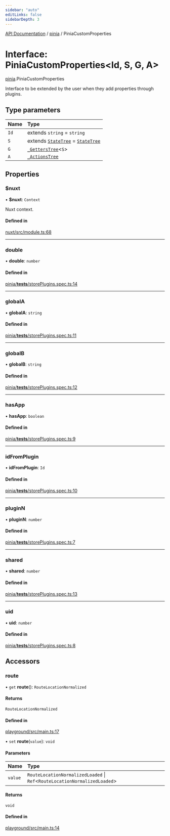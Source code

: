 ```yaml
---
sidebar: "auto"
editLinks: false
sidebarDepth: 3
---
```


[API Documentation](../index.md) / [pinia](../modules/pinia.md) / PiniaCustomProperties

# Interface: PiniaCustomProperties<Id, S, G, A\>

[pinia](../modules/pinia.md).PiniaCustomProperties

Interface to be extended by the user when they add properties through plugins.

## Type parameters

| Name | Type |
| :------ | :------ |
| `Id` | extends `string` = `string` |
| `S` | extends [`StateTree`](../modules/pinia.md#statetree) = [`StateTree`](../modules/pinia.md#statetree) |
| `G` | [`_GettersTree`](../modules/pinia.md#_getterstree)<`S`\> |
| `A` | [`_ActionsTree`](../modules/pinia.md#_actionstree) |

## Properties

### $nuxt

• **$nuxt**: `Context`

Nuxt context.

#### Defined in

[nuxt/src/module.ts:68](https://github.com/vuejs/pinia/blob/d96dca2/packages/nuxt/src/module.ts#L68)

___

### double

• **double**: `number`

#### Defined in

[pinia/__tests__/storePlugins.spec.ts:14](https://github.com/vuejs/pinia/blob/d96dca2/packages/pinia/__tests__/storePlugins.spec.ts#L14)

___

### globalA

• **globalA**: `string`

#### Defined in

[pinia/__tests__/storePlugins.spec.ts:11](https://github.com/vuejs/pinia/blob/d96dca2/packages/pinia/__tests__/storePlugins.spec.ts#L11)

___

### globalB

• **globalB**: `string`

#### Defined in

[pinia/__tests__/storePlugins.spec.ts:12](https://github.com/vuejs/pinia/blob/d96dca2/packages/pinia/__tests__/storePlugins.spec.ts#L12)

___

### hasApp

• **hasApp**: `boolean`

#### Defined in

[pinia/__tests__/storePlugins.spec.ts:9](https://github.com/vuejs/pinia/blob/d96dca2/packages/pinia/__tests__/storePlugins.spec.ts#L9)

___

### idFromPlugin

• **idFromPlugin**: `Id`

#### Defined in

[pinia/__tests__/storePlugins.spec.ts:10](https://github.com/vuejs/pinia/blob/d96dca2/packages/pinia/__tests__/storePlugins.spec.ts#L10)

___

### pluginN

• **pluginN**: `number`

#### Defined in

[pinia/__tests__/storePlugins.spec.ts:7](https://github.com/vuejs/pinia/blob/d96dca2/packages/pinia/__tests__/storePlugins.spec.ts#L7)

___

### shared

• **shared**: `number`

#### Defined in

[pinia/__tests__/storePlugins.spec.ts:13](https://github.com/vuejs/pinia/blob/d96dca2/packages/pinia/__tests__/storePlugins.spec.ts#L13)

___

### uid

• **uid**: `number`

#### Defined in

[pinia/__tests__/storePlugins.spec.ts:8](https://github.com/vuejs/pinia/blob/d96dca2/packages/pinia/__tests__/storePlugins.spec.ts#L8)

## Accessors

### route

• `get` **route**(): `RouteLocationNormalized`

#### Returns

`RouteLocationNormalized`

#### Defined in

[playground/src/main.ts:17](https://github.com/vuejs/pinia/blob/d96dca2/packages/playground/src/main.ts#L17)

• `set` **route**(`value`): `void`

#### Parameters

| Name | Type |
| :------ | :------ |
| `value` | `RouteLocationNormalizedLoaded` \| `Ref`<`RouteLocationNormalizedLoaded`\> |

#### Returns

`void`

#### Defined in

[playground/src/main.ts:14](https://github.com/vuejs/pinia/blob/d96dca2/packages/playground/src/main.ts#L14)
